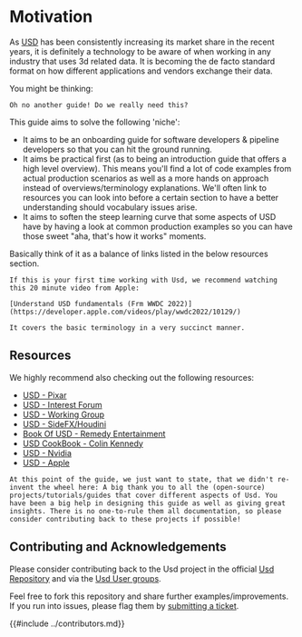 
# Motivation
As [USD](https://openusd.org/release/index.html) has been consistently increasing its market share in the recent years, it is definitely a technology to be aware of when working in any industry that uses 3d related data. It is becoming the de facto standard format on how different applications and vendors exchange their data.

You might be thinking:
```admonish question title=""
Oh no another guide! Do we really need this?
```

This guide aims to solve the following 'niche':
- It aims to be an onboarding guide for software developers & pipeline developers so that you can hit the ground running.
- It aims be practical first (as to being an introduction guide that offers a high level overview). This means you'll find a lot of code examples from actual production scenarios as well as a more hands on approach instead of overviews/terminology explanations. We'll often link to resources you can look into before a certain section to have a better understanding should vocabulary issues arise.
- It aims to soften the steep learning curve that some aspects of USD have by having a look at common production examples so you can have those sweet "aha, that's how it works" moments.  

Basically think of it as a balance of links listed in the below resources section.
```admonish tip
If this is your first time working with Usd, we recommend watching this 20 minute video from Apple:

[Understand USD fundamentals (Frm WWDC 2022)](https://developer.apple.com/videos/play/wwdc2022/10129/)

It covers the basic terminology in a very succinct manner.
```

## Resources
We highly recommend also checking out the following resources:

- [USD - Pixar](https://openusd.org/release/index.html)
- [USD - Interest Forum](https://groups.google.com/g/usd-interest)
- [USD - Working Group](https://wiki.aswf.io/display/WGUSD)
- [USD - SideFX/Houdini](https://www.sidefx.com/docs/houdini/solaris/usd.html)
- [Book Of USD - Remedy Entertainment](https://remedy-entertainment.github.io/USDBook/index.html)
- [USD CookBook - Colin Kennedy](https://github.com/ColinKennedy/USD-Cookbook)
- [USD - Nvidia](https://developer.nvidia.com/usd)
- [USD - Apple](https://developer.apple.com/videos/play/wwdc2022/10129/)

```admonish info title="A big thank you to the VFX community!"
At this point of the guide, we just want to state, that we didn't re-invent the wheel here: A big thank you to all the (open-source) projects/tutorials/guides that cover different aspects of Usd. You have been a big help in designing this guide as well as giving great insights. There is no one-to-rule them all documentation, so please consider contributing back to these projects if possible!
```

## Contributing and Acknowledgements
Please consider contributing back to the Usd project in the  official [Usd Repository](https://github.com/PixarAnimationStudios/USD) and via the [Usd User groups](https://wiki.aswf.io/display/WGUSD/USD+Working+Group).

Feel free to fork this repository and share further examples/improvements.
If you run into issues, please flag them by [submitting a ticket](https://github.com/LucaScheller/VFX-UsdSurvivalGuide/issues/new).

{{#include ../contributors.md}}
